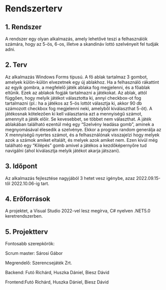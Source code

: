 # Rendszerterv

## 1. Rendszer
A rendszer egy olyan alkalmazás, amely lehetővé teszi a felhasználók számára, hogy az 5-ös, 6-os, illetve a skandináv lottó szelvényeit fel tudják adni.

## 2. Terv
Az alkalmazás Windows Forms típusú. A fő ablak tartalmaz 3 gombot, amelyek külön-külön elvezetnek egy új ablakhoz. Ha a felhasználó rákattint az egyik gombra, a megfelelő játék ablaka fog megjelenni, és a főablak eltűnik. Ezek az ablakok fogják tartalmazni a játékokat. Az ablak, attól függően, hogy melyik játékot választotta ki, annyi checkbox-ot fog tartalmazni (pl.: ha a játékos az 5-ös lottót választja ki, akkor 90 db számozott checkbox fog megjelenni neki, amelyből kiválaszthat 5-öt). A játékosnak kötelezően ki kell választania azt a mennyiségű számot, amennyit a játék előír. Se kevesebbet, se többet nem választhat. A játék ablakában található ezentúl még egy “Szelvény leadása gomb”, aminek a megnyomásával élesedik a szelvénye. Ekkor a program random generálja az X mennyiségű nyertes számot, és a felhasználónak visszajelzi hogy melyek azok a számok amiket eltalált, és melyek azok amiket nem. Ezen kívül még található egy “Kilépés” gomb amivel a játékos a kezdőképernyőre tud navigálni (ahol kiválasztja melyik játékot akarja játszani).

## 3. Időpont
Az alkalmazás fejlesztése nagyjából 3 hetet vesz igénybe, azaz 2022.09.15-től 2022.10.06-ig tart.

## 4. Erőforrások
A projektet, a Visual Studio 2022-vel lesz megírva, C# nyelven .NET5.0 keretrendszerben.

## 5. Projektterv
Fontosabb szerepkörök:

Scrum master: Sárosi Gábor

Megrendelő: Szerencsejáték Zrt.

Backend: Futó Richárd, Huszka Dániel, Biesz Dávid

Frontend:Futó Richárd, Huszka Dániel, Biesz Dávid
